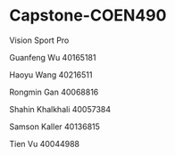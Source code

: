 # Capstone-COEN490
Vision Sport Pro

Guanfeng Wu		40165181

Haoyu Wang		40216511

Rongmin Gan		40068816

Shahin Khalkhali	40057384

Samson Kaller		40136815

Tien Vu		40044988
